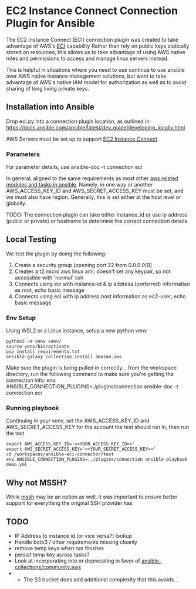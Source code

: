 # EC2 Instance Connect Connection Plugin for Ansible
The EC2 Instance Connect (ECI) connection plugin was created to take advantage of AWS's <a href="https://docs.aws.amazon.com/AWSEC2/latest/UserGuide/ec2-instance-connect-methods.html">ECI</a> capability Rather than rely on public keys statically stored on resources, this allows us to take advantage of using AWS native roles and permissions to access and manage linux servers instead. 

This is helpful in situations where you need to use continue to use ansible over AWS native instance management solutions, but want to take advantage of AWS's native IAM model for authorization as well as to avoid sharing of long living private keys.

## Installation into Ansible
Drop eci.py into a connection plugin location, as outlined in https://docs.ansible.com/ansible/latest/dev_guide/developing_locally.html

AWS Servers must be set up to support <a href="https://docs.aws.amazon.com/AWSEC2/latest/UserGuide/ec2-instance-connect-set-up.html">EC2 Instance Connect</a>. 

### Parameters
For parameter details, use ansible-doc -t connection eci

In general, aligned to the same requirements as most other <a href="https://docs.ansible.com/ansible/latest/modules/ec2_module.html">aws related modules and tasks in ansible</a>. Namely, in one way or another AWS_ACCESS_KEY_ID and AWS_SECRET_ACCESS_KEY must be set, and we must also have region. Generally, this is set either at the host level or globally.

TODO: 
The connection plugin can take either instance_id or use ip address (public or private) or hostname to determine the correct connection details. 

## Local Testing
We test the plugin by doing the following:
1. Create a security group (opening port 22 from 0.0.0.0/0)
2. Creates a t2.micro aws linux ami; doesn't set any keypair, so not accessible with 'normal' ssh
3. Connects using eci with instance-id & ip address (preferred) information as root, echo basic message
4. Connects using eci with ip address host information as ec2-user, echo basic message


### Env Setup
Using WSL2 or a Linux instance, setup a new python venv
```
python3 -m venv venv/
source venv/bin/activate
pip install requirements.txt
ansible-galaxy collection install amazon.aws
```

Make sure the plugin is being pulled in correctly... from the workspace directory, run the following command to make sure you're getting the connection info:
env ANSIBLE_CONNECTION_PLUGINS=./plugins/connection ansible-doc -t connection eci

### Running playbook
Continuing in your venv, set the AWS_ACCESS_KEY_ID and AWS_SECRET_ACCESS_KEY for the account the test should run in, then run the test
```
export AWS_ACCESS_KEY_ID='<<YOUR_ACCESS_KEY_ID>>'
export AWS_SECRET_ACCESS_KEY='<<YOUR_SECRET_ACCESS_KEY>>'
cd /workspaces/ansible-eci-connector/test
env ANSIBLE_CONNECTION_PLUGINS=../plugins/connection ansible-playbook demo.yml
```

## Why not MSSH? 
While <a href="https://github.com/mingbowan/mssh/blob/master/mssh.py">mssh</a> may be an option as well, it was important to ensure better support for everything the original SSH provider has

## TODO
- IP Address to instance id (or vice versa?) lookup
- Handle boto3 / other requirements missing cleanly
- remove temp keys when run finishes
- persist temp key across tasks? 
- Look at incorporating into or deprecating in favor of [ansible-collections/community.aws](https://github.com/ansible-collections/community.aws)
- - The S3 bucket does add additional complexity that this avoids...